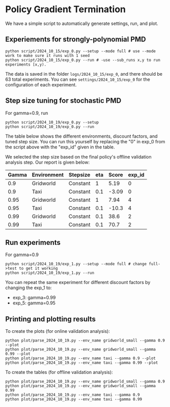 # Policy Gradient Termination
We have a simple script to automatically generate settings, run, and plot.

## Experiements for strongly-polynomial PMD
```
python script/2024_10_15/exp_0.py --setup --mode full # use --mode work to make sure it runs with 1 seed
python script/2024_10_15/exp_0.py --run # -use --sub_runs x,y to run experiments [x,y).
```

The data is saved in the folder `logs/2024_10_15/exp_0`, and there should be 63 total experiments.
You can see `settings/2024_10_15/exp_0` for the configuration of each experiment.

## Step size tuning for stochastic PMD
For gamma=0.9, run
```
python script/2024_10_19/exp_0.py --setup
python script/2024_10_19/exp_0.py --run
```

The table below shows the different environments, discount factors, and tuned
step size.  You can run this yourself by replacing the "0" in exp_0 from the
script above with the "exp_id" given in the table.

We selected the step size based on the final policy's offline validation
analysis step.  Our report is given below:

| Gamma | Environment | Stepsize | eta | Score | exp_id | 
| ----- | ----------- | -------- | --- | ----- | ------ | 
| 0.9   | Gridworld   | Constant |   1 |  5.19 |      0 | 
| 0.9   | Taxi        | Constant | 0.1 | -3.09 |      0 |  
| 0.95  | Gridworld   | Constant |   1 |  7.94 |      4 | 
| 0.95  | Taxi        | Constant | 0.1 | -10.3 |      4 | 
| 0.99  | Gridworld   | Constant | 0.1 |  38.6 |      2 | 
| 0.99  | Taxi        | Constant | 0.1 |  70.7 |      2 | 

## Run experiments
For gamma=0.9
```
python script/2024_10_19/exp_1.py --setup --mode full # change full->test to get it working
python script/2024_10_19/exp_1.py --run
```

You can repeat the same experiment for different discount factors by changing the exp_1 to:
- exp_3: gamma=0.99
- exp_5: gamma=0.95

## Printing and plotting results
To create the plots (for online validation analysis):
```
python plot/parse_2024_10_19.py --env_name gridworld_small --gamma 0.9 --plot
python plot/parse_2024_10_19.py --env_name gridworld_small --gamma 0.99 --plot
python plot/parse_2024_10_19.py --env_name taxi --gamma 0.9 --plot
python plot/parse_2024_10_19.py --env_name taxi --gamma 0.99 --plot
```

To create the tables (for offline validation analysis):
```
python plot/parse_2024_10_19.py --env_name gridworld_small --gamma 0.9
python plot/parse_2024_10_19.py --env_name gridworld_small --gamma 0.99
python plot/parse_2024_10_19.py --env_name taxi --gamma 0.9
python plot/parse_2024_10_19.py --env_name taxi --gamma 0.99
```

